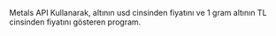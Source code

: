 Metals API Kullanarak, altının usd cinsinden fiyatını ve 1 gram altının TL cinsinden fiyatını gösteren program.

